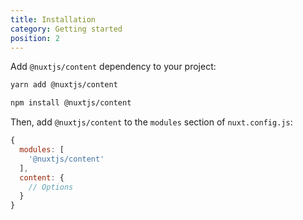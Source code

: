 ```yaml
---
title: Installation
category: Getting started
position: 2
---
```


Add `@nuxtjs/content` dependency to your project:

<code-group>

<code-block label="Yarn" active>

```bash
yarn add @nuxtjs/content
```

</code-block>

<code-block label="NPM">

```bash
npm install @nuxtjs/content
```

</code-block>

</code-group>

Then, add `@nuxtjs/content` to the `modules` section of `nuxt.config.js`:

```js
{
  modules: [
    '@nuxtjs/content'
  ],
  content: {
    // Options
  }
}
```
